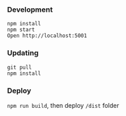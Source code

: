 ### Development

```
npm install
npm start
Open http://localhost:5001
```

### Updating
```
git pull
npm install
```

### Deploy
`npm run build`, then deploy `/dist` folder